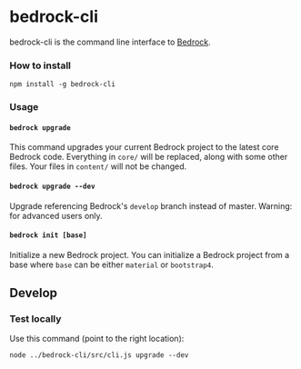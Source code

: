 # bedrock-cli

bedrock-cli is the command line interface to [Bedrock](https://bedrockapp.org/).

### How to install

    npm install -g bedrock-cli

### Usage

#### `bedrock upgrade`

This command upgrades your current Bedrock project to the latest core Bedrock code. Everything in `core/` will be replaced,
along with some other files. Your files in `content/` will not be changed.

#### `bedrock upgrade --dev`

Upgrade referencing Bedrock's `develop` branch instead of master. Warning: for advanced users only.

#### `bedrock init [base]`

Initialize a new Bedrock project. You can initialize a Bedrock project from a base where `base` can be either `material` or `bootstrap4`.

## Develop

### Test locally

Use this command (point to the right location):

    node ../bedrock-cli/src/cli.js upgrade --dev
